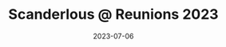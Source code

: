 ---
layout: post
title:  "Scanderlous @ Reunions 2023"
date:   2023-07-06
image: /images/bob23.png
categories: research    
authors: "Matt Schulz*, Stefan Clarke*, Maxine Peroni-Scharf*,Samuel Day-Weiss*, Alexander Raistrick* (*equal contribution)"
video: https://youtu.be/5h8PEbT5V9Q
venue: Princeton Reunions Battle of the Bands (P-BoB 2023)
---